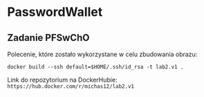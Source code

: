 # PasswordWallet

## Zadanie PFSwChO

Polecenie, które zostało wykorzystane w celu zbudowania obrazu:

`docker build --ssh default=$HOME/.ssh/id_rsa -t lab2.v1 .`

Link do repozytorium na DockerHubie:
`https://hub.docker.com/r/michas12/lab2.v1`
